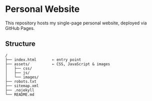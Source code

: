 # Personal Website

This repository hosts my single-page personal website, deployed via GitHub Pages.

## Structure

```
/
├── index.html       ← entry point
├── assets/          ← CSS, JavaScript & images
│   ├── css/
│   ├── js/
│   └── images/
├── robots.txt
├── sitemap.xml
├── .nojekyll
└── README.md

```
